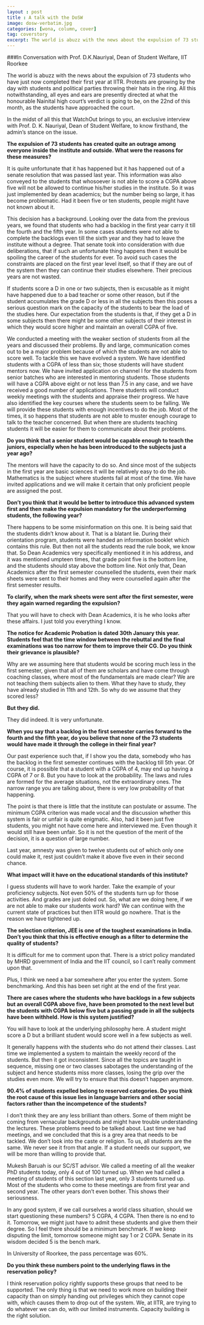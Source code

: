 ```yaml
---
layout : post
title : A talk with the DoSW
image: dosw-verbatim.jpg
categories: [wona, column, cover]
tag: coverstory
excerpt: The world is abuzz with the news about the expulsion of 73 students who have just now completed their first year at IITR. Protests are growing by the day with students and political parties throwing their hats in the ring.
---
```

###In Conversation with Prof. D.K.Nauriyal, Dean of Student Welfare, IIT Roorkee  

The world is abuzz with the news about the expulsion of 73 students who have just now completed their first year at IITR. Protests are growing by the day with students and political parties throwing their hats in the ring. All this notwithstanding, all eyes and ears are presently directed at what the honourable Nainital high court’s verdict is going to be, on the 22nd of this month, as the students have approached the court.  

In the midst of all this that WatchOut brings to you, an exclusive interview with Prof. D. K. Nauriyal, Dean of Student Welfare, to know firsthand, the admin’s stance on the issue.

__The expulsion of 73 students has created quite an outrage among everyone inside the institute and outside. What were the reasons for these measures?__  

It is quite unfortunate that it has happened but it has happened out of a senate resolution that was passed last year. This information was also conveyed to the students that whosoever is not able to score a CGPA above five will not be allowed to continue his/her studies in the institute. So it was just implemented by dean academics; but the number being so large, it has become problematic. Had it been five or ten students, people might have not known about it.  

This decision has a background. Looking over the data from the previous years, we found that students who had a backlog in the first year carry it till the fourth and the fifth year. In some cases students were not able to complete the backlogs even till the sixth year and they had to leave the institute without a degree. That senate took into consideration with due deliberations, that if such an unfortunate thing happens then it would be spoiling the career of the students for ever. To avoid such cases the constraints are placed on the first year level itself, so that if they are out of the system then they can continue their studies elsewhere. Their precious years are not wasted. 

If students score a D in one or two subjects, then is excusable as it might have happened due to a bad teacher or some other reason, but if the student accumulates the grade D or less in all the subjects then this poses a serious question mark on the capacity of the students to bear the load of the studies here. Our expectation from the students is that, if they get a D in some subjects then there might be some other subjects of their interest in which they would score higher and maintain an overall CGPA of five.  

We conducted a meeting with the weaker section of students from all the years and discussed their problems. By and large, communication comes out to be a major problem because of which the students are not able to score well. To tackle this we have evolved a system.
We have identified students with a CGPA of less than six; those students will have student mentors now. We have invited application on channel I for the students from senior batches who are interested in mentoring students. Those students will have a CGPA above eight or not less than 7.5 in any case, and we have received a good number of applications. There students will conduct weekly meetings with the students and appraise their progress. We have also identified the key courses where the students seem to be falling. We will provide these students with enough incentives to do the job. Most of the times, it so happens that students are not able to muster enough courage to talk to the teacher concerned. But when there are students teaching students it will be easier for them to communicate about their problems.  

__Do you think that a senior student would be capable enough to teach the juniors, especially when he has been introduced to the subjects just a year ago?__  

The mentors will have the capacity to do so. And since most of the subjects in the first year are basic sciences it will be relatively easy to do the job. Mathematics is the subject where students fail at most of the time. We have invited applications and we will make it certain that only proficient people are assigned the post.  

__Don’t you think that it would be better to introduce this advanced system first and then make the expulsion mandatory for the underperforming students, the following year?__  

There happens to be some misinformation on this one. It is being said that the students didn’t know about it. That is a blatant lie. During their orientation program, students were handed an information booklet which contains this rule. But then not all the students read the rule book, we know that. So Dean Academics very specifically mentioned it in his address, and it was mentioned umpteen times, that grade point five is the bottom line, and the students should stay above the bottom line. Not only that, Dean Academics after the first semester counselled the students, even their mark sheets were sent to their homes and they were counselled again after the first semester results.  

__To clarify, when the mark sheets were sent after the first semester, were they again warned regarding the expulsion?__  

That you will have to check with Dean Academics, it is he who looks after these affairs. I just told you everything I know.  

__The notice for Academic Probation is dated 30th January this year. Students feel that the time window between the rebuttal and the final examinations was too narrow for them to improve their CG. Do you think their grievance is plausible?__ 

Why are we assuming here that students would be scoring much less in the first semester, given that all of them are scholars and have come through coaching classes, where most of the fundamentals are made clear? We are not teaching them subjects alien to them. What they have to study, they have already studied in 11th and 12th. So why do we assume that they scored less?

__But they did.__  

They did indeed. It is very unfortunate.  

__When you say that a backlog in the first semester carries forward to the fourth and the fifth year, do you believe that none of the 73 students would have made it through the college in their final year?__  

Our past experience such that, if I show you the data, somebody who has the backlog in the first semester continues with the backlog till 5th year. Of course, it is possible that a student with a CGPA of 4, may end up having a CGPA of 7 or 8. But you have to look at the probability. The laws and rules are formed for the average situations, not the extraordinary ones. The narrow range you are talking about, there is very low probability of that happening.  

The point is that there is little that the institute can postulate or assume. The minimum CGPA criterion was made vocal and the discussion whether this system is fair or unfair is quite enigmatic. Also, had it been just five students, you might not have come here and interviewed me. Even though it would still have been unfair. So it is not the question of the merit of the decision, it is a question of large number. 

Last year, amnesty was given to twelve students out of which only one could make it, rest just couldn’t make it above five even in their second chance.  

__What impact will it have on the educational standards of this institute?__

I guess students will have to work harder. Take the example of your proficiency subjects. Not even 50% of the students turn up for those activities. And grades are just doled out. So, what are we doing here, if we are not able to make our students work hard? We can continue with the current state of practices but then IITR would go nowhere. That is the reason we have tightened up.  

__The selection criterion, JEE is one of the toughest examinations in India. Don’t you think that this is effective enough as a filter to determine the quality of students?__  

It is difficult for me to comment upon that. There is a strict policy mandated by MHRD government of India and the IIT council, so I can’t really comment upon that.

Plus, I think we need a bar somewhere after you enter the system. Some benchmarking. And this has been set right at the end of the first year.  

__There are cases where the students who have backlogs in a few subjects but an overall CGPA above five, have been promoted to the next level but the students with CGPA below five but a passing grade in all the subjects have been withheld. How is this system justified?__  

You will have to look at the underlying philosophy here. A student might score a D but a brilliant student would score well in a few subjects as well.  

It generally happens with the students who do not attend their classes. Last time we implemented a system to maintain the weekly record of the students. But then it got inconsistent. Since all the topics are taught in sequence, missing one or two classes sabotages the understanding of the subject and hence students miss more classes, losing the grip over the studies even more. We will try to ensure that this doesn’t happen anymore.  

__90.4% of students expelled belong to reserved categories. Do you think the root cause of this issue lies in language barriers and other social factors rather than the incompetence of the students?__  

I don’t think they are any less brilliant than others. Some of them might be coming from vernacular backgrounds and might have trouble understanding the lectures. These problems need to be talked about. Last time we had meetings, and we concluded that this is a grey area that needs to be tackled. We don’t look into the caste or religion. To us, all students are the same. We never see it from that  angle. If a student needs our support, we will be more than willing to provide that.  

Mukesh Baruah is our SC/ST advisor. We called a meeting of all the weaker PhD students today, only 4 out of 100 turned up. When we had called a meeting of students of this section last year, only 3 students turned up. Most of the students who come to these meetings are from first year and second year. The other years don’t even bother. This shows their seriousness. 

In any good system, if we call ourselves a world class situation, should we start questioning these numbers? 5 CGPA, 4 CGPA. Then there is no end to it. Tomorrow, we might just have to admit these students and give them their degree. So I feel there should be a minimum benchmark. If we keep disputing the limit, tomorrow someone might say 1 or 2 CGPA. Senate in its wisdom decided 5 is the bench mark.  

In University of Roorkee, the pass percentage was 60%.  

__Do you think these numbers point to the underlying flaws in the reservation policy?__  

I think reservation policy rightly supports these groups that need to be supported. The only thing is that we need to work more on building their capacity than on simply handing out privileges which they cannot cope with, which causes them to drop out of the system. We, at IITR, are trying to do whatever we can do, with our limited instruments. Capacity building is the right solution.
